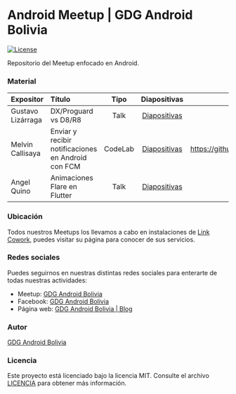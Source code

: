 # Android Meetup | GDG Android Bolivia
[![License](http://img.shields.io/:license-mit-blue.svg?style=flat-square)](http://doge.mit-license.org)

Repositorio del Meetup enfocado en Android.

### Material
| Expositor | Título | Tipo | Diapositivas | Código fuente |
| :------------- |:-------------| :-----:| :-----:| :-----:|
| Gustavo Lizárraga | DX/Proguard vs D8/R8 | Talk | [Diapositivas]() | |
| Melvin Callisaya | Enviar y recibir notificaciones en Android con FCM | CodeLab | [Diapositivas]() | https://github.com/matt2393/FCMRestExample | 
| Angel Quino | Animaciones Flare en Flutter | Talk | [Diapositivas]() | |

### Ubicación
Todos nuestros Meetups los llevamos a cabo en instalaciones de [Link Cowork](http://www.linkcowork.com.bo/), puedes visitar su página para conocer de sus servicios.

### Redes sociales
Puedes seguirnos en nuestras distintas redes sociales para enterarte de todas nuestras actividades:

- Meetup: [GDG Android Bolivia](https://www.meetup.com/es-ES/GDGAndroidBolivia/) 
- Facebook: [GDG Android Bolivia](https://www.facebook.com/GDGAndroidBolivia)
- Página web: [GDG Android Bolivia | Blog](https://gdg.androidbolivia.com/)

### Autor
[GDG Android Bolivia](https://github.com/GDGAndroidBolivia)

### Licencia
Este proyecto está licenciado bajo la licencia MIT. Consulte el archivo [LICENCIA](https://github.com/GDGAndroidBolivia/september-2019-android-meetup/blob/master/LICENSE.md) para obtener más información.
